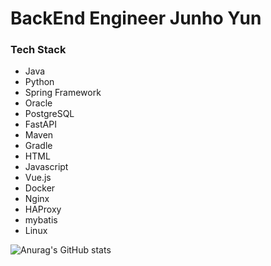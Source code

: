 <!--
**VolkaDemetrie/VolkaDemetrie** is a ✨ _special_ ✨ repository because its `README.md` (this file) appears on your GitHub profile.

Here are some ideas to get you started:

- 🔭 I’m currently working on ...
- 🌱 I’m currently learning ...
- 👯 I’m looking to collaborate on ...
- 🤔 I’m looking for help with ...
- 💬 Ask me about ...
- 📫 How to reach me: ...
- 😄 Pronouns: ...
- ⚡ Fun fact: ...
-->

<H1>BackEnd Engineer Junho Yun</H1>

<H3>Tech Stack</H3>
<ul>
  <li>Java</li>
  <li>Python</li>
  <li>Spring Framework</li>
  <li>Oracle</li>
  <li>PostgreSQL</li>

  <li>FastAPI</li>
  <li>Maven</li>
  <li>Gradle</li>
  <li>HTML</li>
  <li>Javascript</li>
  <li>Vue.js</li>
  <li>Docker</li>
  <li>Nginx</li>
  <li>HAProxy</li>
  <li>mybatis</li>
  <li>Linux</li>
</ul>


<!--<H3>
  Mainly used
</H3>
<H4>Language</H4>
<ul>
  <li>Java</li>
</ul>
<H4>Server</H4>
<ul>
  <li>Nginx</li>
  <li>Tomcat</li>
</ul>
<H4>Framework</H4>
<ul>
  <li>Spring</li>
  <li>Spring boot</li>
</ul>
<H3>
  Sub
</H3>
<H4>Language</H4>
<ul>
  <li>Python</li>
</ul>-->

![Anurag's GitHub stats](https://github-readme-stats.vercel.app/api?username=VolkaDemetrie&theme=merko&show_icons=true)
